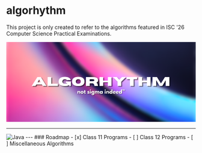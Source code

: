 # algorhythm
This project is only created to refer to the algorithms featured in ISC '26 Computer Science Practical Examinations.
<p align=”center”>
<img width="1000" src="https://raw.githubusercontent.com/xylium117/algorthym/refs/heads/master/banner.png" alt="Banner">
</p>

---
<img src="https://img.shields.io/badge/Java-ED8B00?style=for-the-badge&logo=openjdk&logoColor=whit" alt="Java" >
---
### Roadmap 
- [x] Class 11 Programs
- [ ] Class 12 Programs
- [ ] Miscellaneous Algorithms
